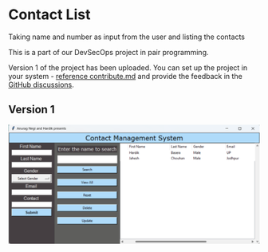 # Contact List

Taking name and number as input from the user and listing the contacts

This is a part of our DevSecOps project in pair programming.

Version 1 of the project has been uploaded. You can set up the project in your system - [reference contribute.md](contribute.md) and provide the feedback in the [GitHub discussions]([https://github.com/yourusername/yourrepository/discussions](https://github.com/Anurag-Negi28/contact_list/discussions)https://github.com/Anurag-Negi28/contact_list/discussions).

## Version 1

![Version 1](Version1.jpg)
